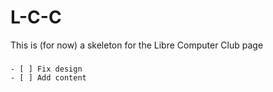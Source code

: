# L-C-C
This is (for now) a skeleton for the Libre Computer Club page

### 
    - [ ] Fix design
    - [ ] Add content

